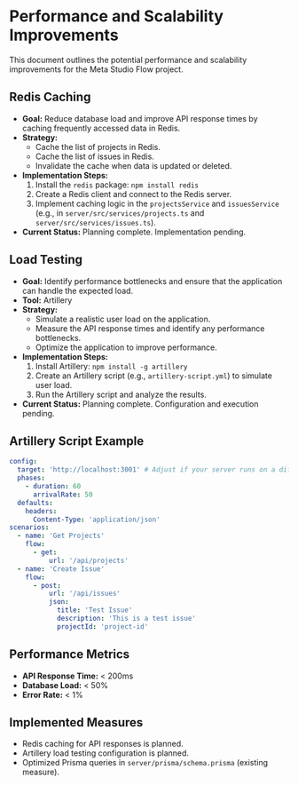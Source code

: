 # Performance and Scalability Improvements

This document outlines the potential performance and scalability improvements for the Meta Studio Flow project.

## Redis Caching

*   **Goal:** Reduce database load and improve API response times by caching frequently accessed data in Redis.
*   **Strategy:**
    *   Cache the list of projects in Redis.
    *   Cache the list of issues in Redis.
    *   Invalidate the cache when data is updated or deleted.
*   **Implementation Steps:**
    1.  Install the `redis` package: `npm install redis`
    2.  Create a Redis client and connect to the Redis server.
    3.  Implement caching logic in the `projectsService` and `issuesService` (e.g., in `server/src/services/projects.ts` and `server/src/services/issues.ts`).
*   **Current Status:** Planning complete. Implementation pending.

## Load Testing

*   **Goal:** Identify performance bottlenecks and ensure that the application can handle the expected load.
*   **Tool:** Artillery
*   **Strategy:**
    *   Simulate a realistic user load on the application.
    *   Measure the API response times and identify any performance bottlenecks.
    *   Optimize the application to improve performance.
*   **Implementation Steps:**
    1.  Install Artillery: `npm install -g artillery`
    2.  Create an Artillery script (e.g., `artillery-script.yml`) to simulate user load.
    3.  Run the Artillery script and analyze the results.
*   **Current Status:** Planning complete. Configuration and execution pending.

## Artillery Script Example

```yaml
config:
  target: 'http://localhost:3001' # Adjust if your server runs on a different port
  phases:
    - duration: 60
      arrivalRate: 50
  defaults:
    headers:
      Content-Type: 'application/json'
scenarios:
  - name: 'Get Projects'
    flow:
      - get:
          url: '/api/projects'
  - name: 'Create Issue'
    flow:
      - post:
          url: '/api/issues'
          json:
            title: 'Test Issue'
            description: 'This is a test issue'
            projectId: 'project-id'
```

## Performance Metrics

*   **API Response Time:** < 200ms
*   **Database Load:** < 50%
*   **Error Rate:** < 1%

## Implemented Measures

*   Redis caching for API responses is planned.
*   Artillery load testing configuration is planned.
*   Optimized Prisma queries in `server/prisma/schema.prisma` (existing measure).
